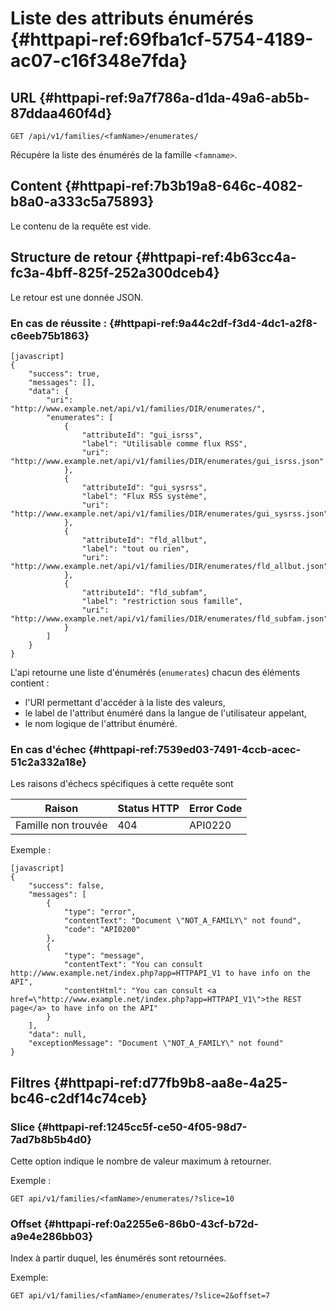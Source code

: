 # Liste des attributs énumérés {#httpapi-ref:69fba1cf-5754-4189-ac07-c16f348e7fda}

## URL  {#httpapi-ref:9a7f786a-d1da-49a6-ab5b-87ddaa460f4d}

    GET /api/v1/families/<famName>/enumerates/

Récupére la liste des énumérés de la famille `<famname>`.

## Content  {#httpapi-ref:7b3b19a8-646c-4082-b8a0-a333c5a75893}

Le contenu de la requête est vide.

## Structure de retour  {#httpapi-ref:4b63cc4a-fc3a-4bff-825f-252a300dceb4}

Le retour est une donnée JSON.

### En cas de réussite :  {#httpapi-ref:9a44c2df-f3d4-4dc1-a2f8-c6eeb75b1863}

    [javascript]
    {
        "success": true,
        "messages": [],
        "data": {
            "uri": "http://www.example.net/api/v1/families/DIR/enumerates/",
            "enumerates": [
                {
                    "attributeId": "gui_isrss",
                    "label": "Utilisable comme flux RSS",
                    "uri": "http://www.example.net/api/v1/families/DIR/enumerates/gui_isrss.json"
                },
                {
                    "attributeId": "gui_sysrss",
                    "label": "Flux RSS système",
                    "uri": "http://www.example.net/api/v1/families/DIR/enumerates/gui_sysrss.json"
                },
                {
                    "attributeId": "fld_allbut",
                    "label": "tout ou rien",
                    "uri": "http://www.example.net/api/v1/families/DIR/enumerates/fld_allbut.json"
                },
                {
                    "attributeId": "fld_subfam",
                    "label": "restriction sous famille",
                    "uri": "http://www.example.net/api/v1/families/DIR/enumerates/fld_subfam.json"
                }
            ]
        }
    }

L'api retourne une liste d'énumérés (`enumerates`) chacun des éléments contient :
 
* l'URI permettant d'accéder à la liste des valeurs,
* le label de l'attribut énuméré dans la langue de l'utilisateur appelant,
* le nom logique de l'attribut énuméré.


### En cas d'échec  {#httpapi-ref:7539ed03-7491-4ccb-acec-51c2a332a18e}

Les raisons d'échecs spécifiques à cette requête sont 

|                     Raison                     | Status HTTP | Error Code |
| ---------------------------------------------- | ----------- | ---------- |
| Famille non trouvée                            |         404 | API0220    |

Exemple : 

    [javascript]
    {
        "success": false,
        "messages": [
            {
                "type": "error",
                "contentText": "Document \"NOT_A_FAMILY\" not found",
                "code": "API0200"
            },
            {
                "type": "message",
                "contentText": "You can consult http://www.example.net/index.php?app=HTTPAPI_V1 to have info on the API",
                "contentHtml": "You can consult <a href=\"http://www.example.net/index.php?app=HTTPAPI_V1\">the REST page</a> to have info on the API"
            }
        ],
        "data": null,
        "exceptionMessage": "Document \"NOT_A_FAMILY\" not found"
    }



## Filtres  {#httpapi-ref:d77fb9b8-aa8e-4a25-bc46-c2df14c74ceb}

### Slice {#httpapi-ref:1245cc5f-ce50-4f05-98d7-7ad7b8b5b4d0}

Cette option indique le nombre de valeur maximum à retourner.

Exemple :

    GET api/v1/families/<famName>/enumerates/?slice=10

### Offset {#httpapi-ref:0a2255e6-86b0-43cf-b72d-a9e4e286bb03}

Index à partir duquel, les énumérés sont retournées.

Exemple: 

    GET api/v1/families/<famName>/enumerates/?slice=2&offset=7
